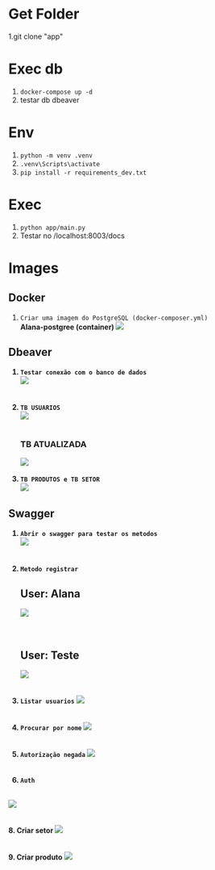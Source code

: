 ﻿# Get Folder
1.git clone "app"

# Exec db
1. ```docker-compose up -d```
1. testar db dbeaver

# Env
1. ```python -m venv .venv```
1. ```.venv\Scripts\activate```
1. ```pip install -r requirements_dev.txt```
 
# Exec
1. ```python app/main.py```
1. Testar no /localhost:8003/docs

# Images

## Docker
1. ```Criar uma imagem do PostgreSQL (docker-composer.yml)```
   <br>
   <b>Alana-postgree (container)<b>
  <img src="docker.jpg"><br>
## Dbeaver
1. ```Testar conexão com o banco de dados```
   <br>
   <img src="dbeaver.jpg"><br>
   <br><br>
2. ```TB USUARIOS```
   <br>
   <img src="tb_usuarios.jpg"><br>
    <br>
   ### TB ATUALIZADA
   <img src="tb_usuarios2.jpg"><br><br>
4. ```TB PRODUTOS e TB SETOR```
   <br>
   <img src="tb_produto_tb_setor.jpg"><br>

## Swagger
1. ```Abrir o swagger para testar os metodos```
   <br>
 <img src="swagger.jpg"><br>
  <br><br>
2. ```Metodo registrar```
   <br>
   ## User: Alana
   <img src="register.jpg"><br><br><br>
   ## User: Teste
   <img src="registrarT.jpg"><br><br><br>
4. ```Listar usuarios```
  <img src="lista.jpg"><br>
  <br><br>
 5. ```Procurar por nome```
  <img src="find_name.jpg"><br>
  <br><br>
 6. ```Autorização negada```
    <img src="testeAutorizacao.jpg"><br>
  <br><br>
 7. ```Auth```
<br>
  <img src="Auth.jpg"><br>
  <br><br>
 8. Criar setor
<img src="Auth_criasetor.jpg"><br>
  <br><br>
 9. Criar produto
 <img src="Auth_criaProduto.jpg"><br>
  <br><br>

